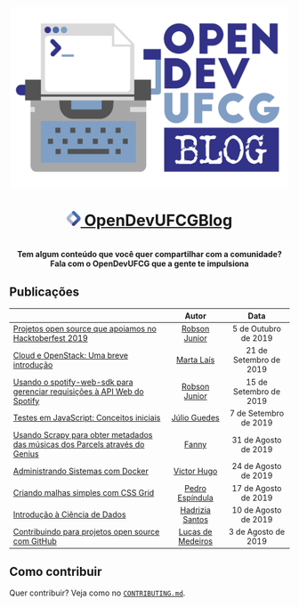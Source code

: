 <div align="center">
    <img src="/docs/img/logo/blog_logo.png" alt="OpenDevUFCGBlog" width="500px">
    <h1>
        <a href="https://dev.to/OpenDevUFCG" target="_self">
            <img src="docs/img/logo/opendev_logo.svg" alt="OpenDevUFCG" width="25px">
            OpenDevUFCGBlog
        </a>
    </h1>
    <br>
    <strong>Tem algum conteúdo que você quer compartilhar com a comunidade? Fala com o OpenDevUFCG que a gente te impulsiona </strong>
</div>

## Publicações
|                                |Autor                          |Data                         | 
|--------------------------------|:-----------------------------:|:---------------------------:|
|[Projetos open source que apoiamos no Hacktoberfest 2019](https://dev.to/opendevufcg/projetos-open-source-que-apoiamos-no-hacktoberfest-2019-34be) |[Robson Junior](https://dev.to/jrobsonjr) | 5 de Outubro de 2019 |
|[Cloud e OpenStack: Uma breve introdução](https://dev.to/opendevufcg/cloud-e-openstack-uma-breve-introducao-49cb) |[Marta Laís](https://dev.to/martalais) | 21 de Setembro de 2019 |
|[Usando o spotify-web-sdk para gerenciar requisições à API Web do Spotify](https://dev.to/opendevufcg/usando-o-spotify-web-sdk-para-gerenciar-requisicoes-a-api-web-do-spotify-3j3i) |[Robson Junior](https://dev.to/jrobsonjr) | 15 de Setembro de 2019 |
|[Testes em JavaScript: Conceitos iniciais](https://dev.to/opendevufcg/testes-em-javascript-conceitos-iniciais-1okj) |[Júlio Guedes](https://dev.to/juliobguedes) | 7 de Setembro de 2019 |
|[Usando Scrapy para obter metadados das músicas dos Parcels através do Genius](https://dev.to/opendevufcg/usando-scrapy-para-obter-metadados-das-musicas-dos-parcels-atraves-do-genius-1dhj) |[Fanny](https://dev.to/fannyvieira) | 31 de Agosto de 2019 |
|[Administrando Sistemas com Docker](https://dev.to/opendevufcg/administrando-sistemas-com-docker-4pgm) |[Victor Hugo](https://dev.to/victorhundo) | 24 de Agosto de 2019 |
|[Criando malhas simples com CSS Grid](https://dev.to/opendevufcg/criando-malhas-simples-com-css-grid-3kd2) |[Pedro Espíndula](https://dev.to/pedroespindula) | 17 de Agosto de 2019 |
|[Introdução à Ciência de Dados](https://dev.to/opendevufcg/introducao-a-ciencia-de-dados-n4c) | [Hadrizia Santos](https://dev.to/hadrizia) | 10 de Agosto de 2019 |
|[Contribuindo para projetos open source com GitHub](https://dev.to/opendevufcg/contribuindo-para-projetos-open-source-com-github-3i76) |[Lucas de Medeiros](https://dev.to/lukehxh) | 3 de Agosto de 2019|

## Como contribuir
Quer contribuir? Veja como no [`CONTRIBUTING.md`](https://github.com/OpenDevUFCG/OpenDevUFCGBlog/blob/master/CONTRIBUTING.md).
